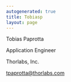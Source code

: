 ```yaml
---
autogenerated: true
title: Tobiasp
layout: page
---
```


Tobias Paprotta

Application Engineer

Thorlabs, Inc.

tpaprotta@thorlabs.com
